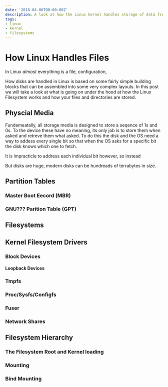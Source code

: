 ```yaml
---
date: '2018-04-06T00:00:00Z'
description: A look at how the Linux kernel handles storage of data from low level block devices to the file system hairachy.
tags:
- linux
- kernel
- filesystems
---
```


# How Linux Handles Files

In Linux *almost* everything is a file, configuration, 


How disks are handled in Linux is based on some fairly simple building blocks
that can be assembled into some very complex layouts. In this post we will take
a look at what is going on under the hood at how the Linux Filesystem works and
how your files and directories are stored.

## Physcial Media

Fundemeatally, all storage media is designed to store a seqence of 1s and 0s.
To the device these have no meaning, its only job is to store them when asked
and retreve them what asked. To do this the disk and the OS need a way to addess every single
bit so that when the OS asks for a specific bit the disk knows which one to fetch. 

It is impracticle to address each individual bit however, so instead 

But disks are huge, modern disks can be hundreads of terrabytes in size.

[disk-sector]: https://en.wikipedia.org/wiki/Disk_sector
[hard-drive-knowledge-blocks-vs-sectors]: http://www.alphaurax-computer.com/computer-tips/hard-drive-knowledge-blocks-vs-sectors

## Partition Tables

### Master Boot Eecord (MBR)

### GNU??? Parition Table (GPT)

## Filesystems

## Kernel Filesystem Drivers

### Block Devices

#### Loopback Devices

### Tmpfs

### Proc/Sysfs/Configfs

### Fuser

### Network Shares

## Filesystem Hierarchy

### The Filesystem Root and Kernel loading

### Mounting

### Bind Mounting
